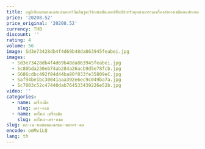```yaml
---
title: อลูมิเนียมสแตนเลสแผ่นอะคริลิคลีนรูมเวิร์กสเตชันเดสก์ท็อปสําหรับอุตสาหกรรมเครื่องสําอางเซมิคอนดักเตอร์
price: '20208.52'
price_original: '20208.52'
currency: THB
discount: ''
rating: 4
volume: 56
image: Sd3e73428db4f4d69b48da863945feabei.jpg
images:
  - Sd3e73428db4f4d69b48da863945feabei.jpg
  - Sc80bda230eb74ab284a26acb9d5e78fcb.jpg
  - S686cdbc492f84d44ba80f833fe35809eC.jpg
  - Saf94be1bc30041aaa392e6ec9c049ba7a.jpg
  - Sc7003c52c47440dab764533439226e52b.jpg
video: ''
categories:
  - name: เครื่องมือ
    slug: เคร-องม
  - name: อะไหล่ เครื่องมือ
    slug: อะไหล-เคร-องม
slug: อล-เน-ยมสแตนเลสแผ-นอะคร-คล
encode: omMviLQ
lang: th
---
```

  